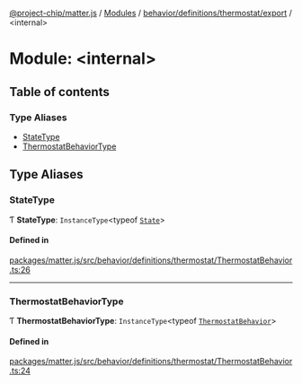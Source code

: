 [@project-chip/matter.js](../README.md) / [Modules](../modules.md) / [behavior/definitions/thermostat/export](behavior_definitions_thermostat_export.md) / \<internal\>

# Module: \<internal\>

## Table of contents

### Type Aliases

- [StateType](behavior_definitions_thermostat_export._internal_.md#statetype)
- [ThermostatBehaviorType](behavior_definitions_thermostat_export._internal_.md#thermostatbehaviortype)

## Type Aliases

### StateType

Ƭ **StateType**: `InstanceType`\<typeof [`State`](../classes/behavior_definitions_thermostat_export.ThermostatServer.md#state-1)\>

#### Defined in

[packages/matter.js/src/behavior/definitions/thermostat/ThermostatBehavior.ts:26](https://github.com/project-chip/matter.js/blob/5f71eedebdb9fa54338bde320c311bb359b7455d/packages/matter.js/src/behavior/definitions/thermostat/ThermostatBehavior.ts#L26)

___

### ThermostatBehaviorType

Ƭ **ThermostatBehaviorType**: `InstanceType`\<typeof [`ThermostatBehavior`](behavior_definitions_thermostat_export.md#thermostatbehavior)\>

#### Defined in

[packages/matter.js/src/behavior/definitions/thermostat/ThermostatBehavior.ts:24](https://github.com/project-chip/matter.js/blob/5f71eedebdb9fa54338bde320c311bb359b7455d/packages/matter.js/src/behavior/definitions/thermostat/ThermostatBehavior.ts#L24)
